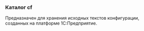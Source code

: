 ### Каталог cf

Предназначен для хранения исходных текстов конфигурации, созданных на платформе 1С:Предприятие.